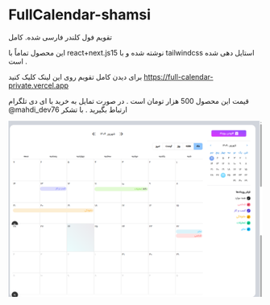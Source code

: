 # FullCalendar-shamsi

تقویم فول کلندر فارسی شده. کامل 

این محصول تماماً با react+next.js15  نوشته شده و با tailwindcss استایل دهی شده است . 

برای دیدن کامل تقویم روی این لینک کلیک کنید https://full-calendar-private.vercel.app 


قیمت این محصول 500 هزار تومان است . در صورت تمایل به خرید با ای دی تلگرام @mahdi_dev76 ارتباط بگیرید . با تشکر

![توضیح عکس](images/1.png)

